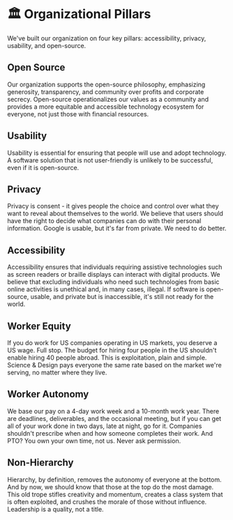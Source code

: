# 🏛️ Organizational Pillars
We've built our organization on four key pillars: accessibility, privacy, usability, and open-source.

## Open Source
Our organization supports the open-source philosophy, emphasizing generosity, transparency, and community over profits and corporate secrecy. Open-source operationalizes our values as a community and provides a more equitable and accessible technology ecosystem for everyone, not just those with financial resources.

## Usability
Usability is essential for ensuring that people will use and adopt technology. A software solution that is not user-friendly is unlikely to be successful, even if it is open-source.

## Privacy
Privacy is consent - it gives people the choice and control over what they want to reveal about themselves to the world. We believe that users should have the right to decide what companies can do with their personal information. Google is usable, but it's far from private. We need to do better.

## Accessibility
Accessibility ensures that individuals requiring assistive technologies such as screen readers or braille displays can interact with digital products. We believe that excluding individuals who need such technologies from basic online activities is unethical and, in many cases, illegal. If software is open-source, usable, and private but is inaccessible, it's still not ready for the world.

## Worker Equity
If you do work for US companies operating in US markets, you deserve a US wage. Full stop. The budget for hiring four people in the US shouldn't enable hiring 40 people abroad. This is exploitation, plain and simple. Science & Design pays everyone the same rate based on the market we're serving, no matter where they live.

## Worker Autonomy
We base our pay on a 4-day work week and a 10-month work year. There are deadlines, deliverables, and the occasional meeting, but if you can get all of your work done in two days, late at night, go for it. Companies shouldn't prescribe when and how someone completes their work. And PTO? You own your own time, not us. Never ask permission.

## Non-Hierarchy
Hierarchy, by definition, removes the autonomy of everyone at the bottom. And by now, we should know that those at the top do the most damage. This old trope stifles creativity and momentum, creates a class system that is often exploited, and crushes the morale of those without influence. Leadership is a quality, not a title.
